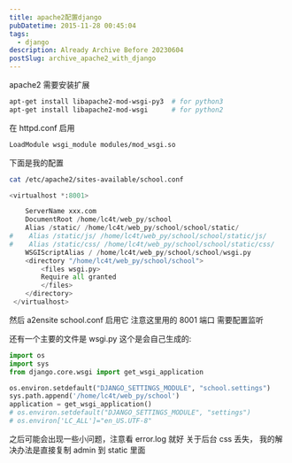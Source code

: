 ```yaml
---
title: apache2配置django
pubDatetime: 2015-11-28 00:45:04
tags:
  - django
description: Already Archive Before 20230604
postSlug: archive_apache2_with_django
---
```


apache2 需要安装扩展

```bash
apt-get install libapache2-mod-wsgi-py3  # for python3
apt-get install libapache2-mod-wsgi      # for python2
```

在 httpd.conf 启用

```bash
LoadModule wsgi_module modules/mod_wsgi.so
```

下面是我的配置

```bash
cat /etc/apache2/sites-available/school.conf
```

```python
<virtualhost *:8001>

    ServerName xxx.com
    DocumentRoot /home/lc4t/web_py/school
    Alias /static/ /home/lc4t/web_py/school/school/static/
#    Alias /static/js/ /home/lc4t/web_py/school/school/static/js/
#    Alias /static/css/ /home/lc4t/web_py/school/school/static/css/
    WSGIScriptAlias / /home/lc4t/web_py/school/school/wsgi.py
    <directory "/home/lc4t/web_py/school/school">
        <files wsgi.py>
        Require all granted
        </files>
    </directory>
 </virtualhost>
```

然后 a2ensite school.conf 启用它
注意这里用的 8001 端口 需要配置监听

还有一个主要的文件是 wsgi.py
这个是会自己生成的:

```python
import os
import sys
from django.core.wsgi import get_wsgi_application

os.environ.setdefault("DJANGO_SETTINGS_MODULE", "school.settings")
sys.path.append('/home/lc4t/web_py/school')
application = get_wsgi_application()
# os.environ.setdefault("DJANGO_SETTINGS_MODULE", "settings")
# os.environ['LC_ALL']="en_US.UTF-8"
```

之后可能会出现一些小问题，注意看 error.log 就好
关于后台 css 丢失， 我的解决办法是直接复制 admin 到 static 里面
